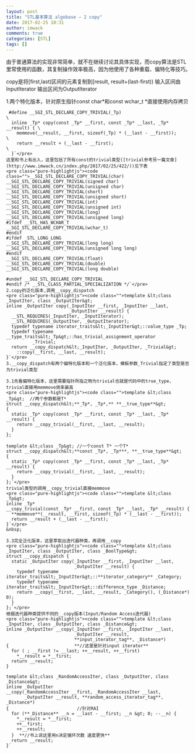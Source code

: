 ```yaml
---
layout: post
title: "STL基本算法 algobase – 2 copy"
date: 2017-02-25 10:31
author: imwack
comments: true
categories: [STL]
tags: []
---
```

由于普通算法的实现非常简单，就不在继续讨论其具体实现，而copy算法是STL里常使用的函数，其复制操作效率极高，因为他使用了各种重载、偏特化等技巧。

copy是将[first,last)区间的元素复制到[result, result+(last-first)) 输入区间由InputIterator 输出区间为OutputIterator

1.两个特化版本，针对原生指针const char*和const wchar_t *直接使用内存拷贝


     #define __SGI_STL_DECLARE_COPY_TRIVIAL(_Tp)                                \
      inline _Tp* copy(const _Tp* __first, const _Tp* __last, _Tp* __result) { \
        memmove(__result, __first, sizeof(_Tp) * (__last - __first));          \
        return __result + (__last - __first);                                  \
      }`</pre>
    这里和书上有出入，这里包括了所有const的trivial类型([trivial参考另一篇文章](http://www.imwack.cn/index.php/2017/02/25/422/))见下表
    <pre class="pure-highlightjs"><code class="">__SGI_STL_DECLARE_COPY_TRIVIAL(char)
    __SGI_STL_DECLARE_COPY_TRIVIAL(signed char)
    __SGI_STL_DECLARE_COPY_TRIVIAL(unsigned char)
    __SGI_STL_DECLARE_COPY_TRIVIAL(short)
    __SGI_STL_DECLARE_COPY_TRIVIAL(unsigned short)
    __SGI_STL_DECLARE_COPY_TRIVIAL(int)
    __SGI_STL_DECLARE_COPY_TRIVIAL(unsigned int)
    __SGI_STL_DECLARE_COPY_TRIVIAL(long)
    __SGI_STL_DECLARE_COPY_TRIVIAL(unsigned long)
    #ifdef __STL_HAS_WCHAR_T
    __SGI_STL_DECLARE_COPY_TRIVIAL(wchar_t)
    #endif
    #ifdef _STL_LONG_LONG
    __SGI_STL_DECLARE_COPY_TRIVIAL(long long)
    __SGI_STL_DECLARE_COPY_TRIVIAL(unsigned long long)
    #endif 
    __SGI_STL_DECLARE_COPY_TRIVIAL(float)
    __SGI_STL_DECLARE_COPY_TRIVIAL(double)
    __SGI_STL_DECLARE_COPY_TRIVIAL(long double)
    
    #undef __SGI_STL_DECLARE_COPY_TRIVIAL
    #endif /* __STL_CLASS_PARTIAL_SPECIALIZATION */`</pre>
    2.copy的泛化版本,调用__copy_dispatch
    <pre class="pure-highlightjs"><code class="">template &lt;class _InputIter, class _OutputIter&gt;
    inline _OutputIter copy(_InputIter __first, _InputIter __last,
                            _OutputIter __result) {
      __STL_REQUIRES(_InputIter, _InputIterator);
      __STL_REQUIRES(_OutputIter, _OutputIterator);
      typedef typename iterator_traits&lt;_InputIter&gt;::value_type _Tp;
      typedef typename __type_traits&lt;_Tp&gt;::has_trivial_assignment_operator
              _Trivial;
      return __copy_dispatch&lt;_InputIter, _OutputIter, _Trivial&gt;
        ::copy(__first, __last, __result);
    }`</pre>
    3.__copy_dispatch有两个偏特化版本和一个泛化版本，模板参数_Trivial指定了类型是否为trivial类型
    
    3.1先看偏特化版本，这里需要指针所指之物为trivial也就是代码中的true_type，trivial直接用memmove效率最高
    <pre class="pure-highlightjs"><code class="">template &lt;class _Tp&gt;  //两个参数都是T*
    struct __copy_dispatch&lt;**_Tp*, _Tp*,** **__true_type**&gt;
    {
      static _Tp* copy(const _Tp* __first, const _Tp* __last, _Tp* __result) {
        return __copy_trivial(__first, __last, __result);
      }
    };
    
    template &lt;class _Tp&gt; //一个const T* 一个T*
    struct __copy_dispatch&lt;**const _Tp*, _Tp***, **__true_type**&gt;
    {
      static _Tp* copy(const _Tp* __first, const _Tp* __last, _Tp* __result) {
        return __copy_trivial(__first, __last, __result);
      }
    };`</pre>
    trivial类型的调用__copy_trivial直接memmove
    <pre class="pure-highlightjs"><code class="">template &lt;class _Tp&gt;
    inline _Tp*
    __copy_trivial(const _Tp* __first, const _Tp* __last, _Tp* __result) {
      **memmove**(__result, __first, sizeof(_Tp) * (__last - __first));
      return __result + (__last - __first);
    }`</pre>
    &nbsp;
    
    3.3完全泛化版本，这里萃取出迭代器种类，再调用__copy
    <pre class="pure-highlightjs"><code class="">template &lt;class _InputIter, class _OutputIter, class _BoolType&gt;
    struct __copy_dispatch {
      static _OutputIter copy(_InputIter __first, _InputIter __last,
                              _OutputIter __result) {
        typedef typename iterator_traits&lt;_InputIter&gt;::**iterator_category** _Category;
        typedef typename iterator_traits&lt;_InputIter&gt;::difference_type _Distance;
        return __copy(__first, __last, __result, _Category(), (_Distance*) 0);
      }
    };`</pre>
    根据迭代器种类提供不同的__copy版本(Input/Random Access迭代器)
    <pre class="pure-highlightjs"><code class="">template &lt;class _InputIter, class _OutputIter, class _Distance&gt;
    inline _OutputIter __copy(_InputIter __first, _InputIter __last,
                              _OutputIter __result,
                              **input_iterator_tag**, _Distance*)
    {                         **//这里是针对input iterator**
      for ( ; __first != __last; ++__result, ++__first)
        *__result = *__first;
      return __result;
    }
    
    template &lt;class _RandomAccessIter, class _OutputIter, class _Distance&gt;
    inline _OutputIter
    __copy(_RandomAccessIter __first, _RandomAccessIter __last,
           _OutputIter __result, **random_access_iterator_tag**, _Distance*)
    {                          //针对RAI  
      for (**_Distance** __n = __last - __first; __n &gt; 0; --__n) {
        *__result = *__first;
        ++__first;
        ++__result;
      }  **//书上说这里用n决定循环次数 速度更快**
      return __result;
    }`

&nbsp;
